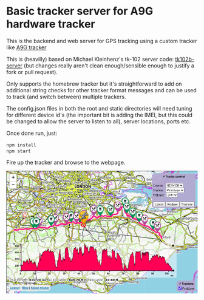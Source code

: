 # Basic tracker server for A9G hardware tracker

This is the backend and web server for GPS tracking using a custom tracker like
[A9G tracker](http://blog.ivor.org/2020/10/tracking-running-part-2.html)

This is (heavilly) based on Michael Kleinhenz's tk-102 server code: [tk102b-server](https://github.com/michaelkleinhenz/tk102b-server) (but changes really aren't clean enough/sensible enough to justify a fork or pull request).

Only supports the homebrew tracker but it's straightforward to add on additional string checks for other tracker format messages and can be used to track (and switch between) multiple trackers.

The config.json files in both the root and static directories will need tuning for different device id's (the important bit is adding the IMEI, but this could be changed to allow the server to listen to all), server locations, ports etc.

Once done run, just:
```
npm install
npm start
```

Fire up the tracker and browse to the webpage.

![Screenshot](overview.png?raw=true "Screenshot")

